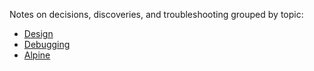 Notes on decisions, discoveries, and troubleshooting grouped by topic:

- [Design](Design.md)
- [Debugging](Debugging.md)
- [Alpine](Alpine.md)